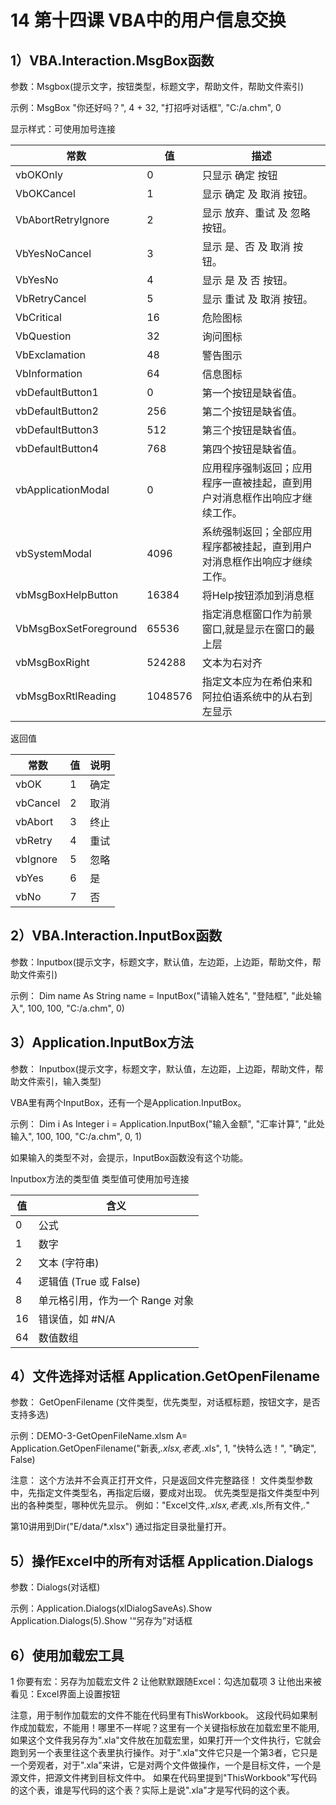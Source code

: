 # 14 第十四课 VBA中的用户信息交换
## 1）VBA.Interaction.MsgBox函数

 参数：Msgbox(提示文字，按钮类型，标题文字，帮助文件，帮助文件索引)

 示例：MsgBox "你还好吗？", 4 + 32, "打招呼对话框", "C:/a.chm", 0

显示样式：可使用加号连接

| 常数                  | 值      | 描述                                                         |
| --------------------- | ------- | ------------------------------------------------------------ |
| vbOKOnly              | 0       | 只显示 确定 按钮                                             |
| VbOKCancel            | 1       | 显示 确定 及 取消 按钮。                                     |
| VbAbortRetryIgnore    | 2       | 显示 放弃、重试 及 忽略 按钮。                               |
| VbYesNoCancel         | 3       | 显示 是、否 及 取消 按钮。                                   |
| VbYesNo               | 4       | 显示 是 及 否 按钮。                                         |
| VbRetryCancel         | 5       | 显示 重试 及 取消 按钮。                                     |
| VbCritical            | 16      | 危险图标                                                     |
| VbQuestion            | 32      | 询问图标                                                     |
| VbExclamation         | 48      | 警告图示                                                     |
| VbInformation         | 64      | 信息图标                                                     |
| vbDefaultButton1      | 0       | 第一个按钮是缺省值。                                         |
| vbDefaultButton2      | 256     | 第二个按钮是缺省值。                                         |
| vbDefaultButton3      | 512     | 第三个按钮是缺省值。                                         |
| vbDefaultButton4      | 768     | 第四个按钮是缺省值。                                         |
| vbApplicationModal    | 0       | 应用程序强制返回；应用程序一直被挂起，直到用户对消息框作出响应才继续工作。 |
| vbSystemModal         | 4096    | 系统强制返回；全部应用程序都被挂起，直到用户对消息框作出响应才继续工作。 |
| vbMsgBoxHelpButton    | 16384   | 将Help按钮添加到消息框                                       |
| VbMsgBoxSetForeground | 65536   | 指定消息框窗口作为前景窗口,就是显示在窗口的最上层            |
| vbMsgBoxRight         | 524288  | 文本为右对齐                                                 |
| vbMsgBoxRtlReading    | 1048576 | 指定文本应为在希伯来和阿拉伯语系统中的从右到左显示           |

返回值

| 常数     | 值   | 说明 |
| -------- | ---- | ---- |
| vbOK     | 1    | 确定 |
| vbCancel | 2    | 取消 |
| vbAbort  | 3    | 终止 |
| vbRetry  | 4    | 重试 |
| vbIgnore | 5    | 忽略 |
| vbYes    | 6    | 是   |
| vbNo     | 7    | 否   |



## 2）VBA.Interaction.InputBox函数

 参数：Inputbox(提示文字，标题文字，默认值，左边距，上边距，帮助文件，帮助文件索引)

 示例：
 Dim name As String
 name = InputBox("请输入姓名", "登陆框", "此处输入", 100, 100, "C:/a.chm", 0)

## 3）Application.InputBox方法

 参数：
 Inputbox(提示文字，标题文字，默认值，左边距，上边距，帮助文件，帮助文件索引，输入类型)

 VBA里有两个InputBox，还有一个是Application.InputBox。
          
 示例：
 Dim i As Integer
 i = Application.InputBox("输入金额", "汇率计算", "此处输入", 100, 100, "C:/a.chm", 0, 1)

 如果输入的类型不对，会提示，InputBox函数没有这个功能。

 Inputbox方法的类型值
 类型值可使用加号连接

| 值   | 含义                            |
| ---- | ------------------------------- |
| 0    | 公式                            |
| 1    | 数字                            |
| 2    | 文本 (字符串)                   |
| 4    | 逻辑值 (True 或 False)          |
| 8    | 单元格引用，作为一个 Range 对象 |
| 16   | 错误值，如 #N/A                 |
| 64   | 数值数组                        |

## 4）文件选择对话框 Application.GetOpenFilename

 参数：
 GetOpenFilename (文件类型，优先类型，对话框标题，按钮文字，是否支持多选)

 示例：DEMO-3-GetOpenFileName.xlsm
 A= Application.GetOpenFilename("新表,*.xlsx,老表,*.xls", 1, "快特么选！", "确定", False)

 注意：
 这个方法并不会真正打开文件，只是返回文件完整路径！
 文件类型参数中，先指定文件类型名，再指定后缀，要成对出现。
 优先类型是指文件类型中列出的各种类型，哪种优先显示。
 例如："Excel文件,*.xlsx,老表,*.xls,所有文件,*.*"

 第10讲用到Dir("E/data/*.xlsx") 通过指定目录批量打开。



## 5）操作Excel中的所有对话框 Application.Dialogs

参数：Dialogs(对话框)

示例：Application.Dialogs(xlDialogSaveAs).Show
          Application.Dialogs(5).Show '“另存为”对话框



## 6）使用加载宏工具

 1 你要有宏：另存为加载宏文件
 2 让他默默跟随Excel：勾选加载项
 3 让他出来被看见：Excel界面上设置按钮

 注意，用于制作加载宏的文件不能在代码里有ThisWorkbook。
这段代码如果制作成加载宏，不能用！哪里不一样呢？这里有一个关键指标放在加载宏里不能用,如果这个文件我另存为".xla"文件放在加载宏里，如果打开一个文件执行，它就会跑到另一个表里往这个表里执行操作。对于".xla"文件它只是一个第3者，它只是一个旁观者，对于".xla"来讲，它是对两个文件做操作，一个是目标文件，一个是源文件，把源文件拷到目标文件中。
如果在代码里提到"ThisWorkbook"写代码的这个表，谁是写代码的这个表？实际上是说".xla"才是写代码的这个表。